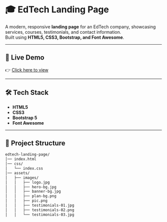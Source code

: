 # 🎓 EdTech Landing Page

A modern, responsive **landing page** for an EdTech company, showcasing services, courses, testimonials, and contact information.  
Built using **HTML5, CSS3, Bootstrap, and Font Awesome**.

---

## 🚀 Live Demo  
👉 [Click here to view](https://akhilbharti510.github.io/edtech-landing-page/)  

---

## 🛠️ Tech Stack  

- **HTML5**  
- **CSS3**  
- **Bootstrap 5**  
- **Font Awesome**  

---

## 📂 Project Structure  

```bash
edtech-landing-page/
│── index.html
│── css/
│   └── index.css
│── assets/
│   ├── images/
│   │   ├── logo.jpg
│   │   ├── hero-bg.jpg
│   │   ├── banner-bg.jpg
│   │   ├── plan-bg.png
│   │   ├── pic.png
│   │   ├── testimonials-01.jpg
│   │   ├── testimonials-02.png
│   │   └── testimonials-03.jpg
